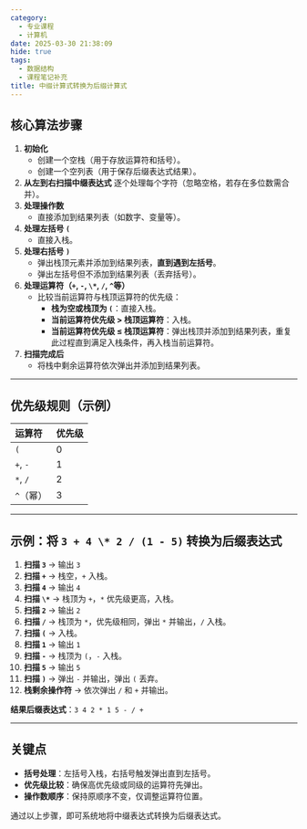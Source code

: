 ```yaml
---
category:
  - 专业课程
  - 计算机
date: 2025-03-30 21:38:09
hide: true
tags:
  - 数据结构
  - 课程笔记补充
title: 中缀计算式转换为后缀计算式
---
```


## **核心算法步骤**

1. **初始化**
   - 创建一个空栈（用于存放运算符和括号）。
   - 创建一个空列表（用于保存后缀表达式结果）。
2. **从左到右扫描中缀表达式**
   逐个处理每个字符（忽略空格，若存在多位数需合并）。
3. **处理操作数**
   - 直接添加到结果列表（如数字、变量等）。
4. **处理左括号 `(`**
   - 直接入栈。
5. **处理右括号 `)`**
   - 弹出栈顶元素并添加到结果列表，**直到遇到左括号**。
   - 弹出左括号但不添加到结果列表（丢弃括号）。
6. **处理运算符（`+`, `-`, `\*`, `/`, `^`等）**
   - 比较当前运算符与栈顶运算符的优先级：
     - **栈为空或栈顶为 `(`**：直接入栈。
     - **当前运算符优先级 > 栈顶运算符**：入栈。
     - **当前运算符优先级 ≤ 栈顶运算符**：弹出栈顶并添加到结果列表，重复此过程直到满足入栈条件，再入栈当前运算符。
7. **扫描完成后**
   - 将栈中剩余运算符依次弹出并添加到结果列表。

---

## **优先级规则（示例）**

| 运算符    | 优先级 |
| :-------- | :----- |
| `(`       | 0      |
| `+`, `-`  | 1      |
| `*`, `/`  | 2      |
| `^`（幂） | 3      |

---

## **示例：将 `3 + 4 \* 2 / (1 - 5)` 转换为后缀表达式**

1. **扫描 `3`** → 输出 `3`
2. **扫描 `+`** → 栈空，`+` 入栈。
3. **扫描 `4`** → 输出 `4`
4. **扫描 `\*`** → 栈顶为 `+`，`*` 优先级更高，入栈。
5. **扫描 `2`** → 输出 `2`
6. **扫描 `/`** → 栈顶为 `*`，优先级相同，弹出 `*` 并输出，`/` 入栈。
7. **扫描 `(`** → 入栈。
8. **扫描 `1`** → 输出 `1`
9. **扫描 `-`** → 栈顶为 `(`，`-` 入栈。
10. **扫描 `5`** → 输出 `5`
11. **扫描 `)`** → 弹出 `-` 并输出，弹出 `(` 丢弃。
12. **栈剩余操作符** → 依次弹出 `/` 和 `+` 并输出。

**结果后缀表达式**：`3 4 2 * 1 5 - / +`

---

## **关键点**

- **括号处理**：左括号入栈，右括号触发弹出直到左括号。
- **优先级比较**：确保高优先级或同级的运算符先弹出。
- **操作数顺序**：保持原顺序不变，仅调整运算符位置。

通过以上步骤，即可系统地将中缀表达式转换为后缀表达式。
